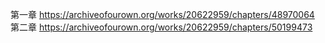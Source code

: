 第一章 https://archiveofourown.org/works/20622959/chapters/48970064                                                             
第二章 https://archiveofourown.org/works/20622959/chapters/50199473                                                               
